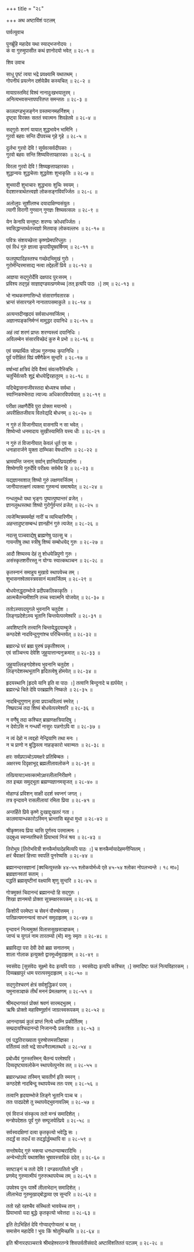 +++
title = "२८"

+++
अथ अष्टाविंशं पटलम्   
  
  
पार्वत्युवाच   
  
  
पुनर्ब्रूहि महादेव यथा स्याद्भजनोदयः ।  
कं वा गुरुमुपासीत कथं ज्ञानोदयो भवेत् ॥ २८-१ ॥  
  
  
शिव उवाच   
  
  
साधु पृष्टं त्वया भद्रे प्रवक्ष्यामि यथातथम् ।  
गोपनीयं प्रयत्नेन दर्शयेन्नैव कस्यचित् ॥ २८-२ ॥  
  
मायाग्रस्तमिदं विश्वं नानादुःखभयातुरम् ।  
अनित्यभवसन्तापपरितप्त समन्ततः ॥ २८-३ ॥  
  
कालदण्डभुजङ्गेन ग्रस्तमानमहर्निशम् ।  
दृष्ट्वा विरक्तः सततं स्वात्मनः शिवहेतवे ॥ २८-४ ॥  
  
सद्गुरोः शरणं यायात् शुद्धभावेन भामिनि ।  
गुरवो बहवः सन्ति दीपवच्च गृहे गृहे ॥ २८-५ ॥  
  
दुर्लभा गुरवो देवि ! सूर्यवत्सर्वदीपकाः ।  
गुरवो बहवः सन्ति शिष्यवित्तापहारकाः ॥ २८-६ ॥  
  
विरला गुरवो देवि ! शिष्यहृत्तापहारकाः ।  
शुद्धान्वयः शुद्धचेत्ताः शुद्धवेशः शुभाकृतिः ॥ २८-७ ॥  
  
शुभवादी शुभाचारः शुद्धभावः शुचिः स्वयम् ।  
वेदशास्त्रार्थतत्त्वज्ञो लोकसङ्गविवर्ज्जितः ॥ २८-८ ॥  
  
अलोलुपः सुशीलश्च दयादाक्षिण्यसंयुतः ।  
त्यागी विरागी गुणवान् गुणज्ञः शिष्यवत्सलः ॥ २८-९ ॥  
  
येन केनापि सन्तुष्टः शरण्यः क्रोधवर्ज्जितः ।  
स्वसिद्धान्तार्थतत्त्वज्ञो मितवाक् लोकवल्लभः ॥ २८-१० ॥  
  
पवित्रः संशयच्छेत्ता कृष्णप्रेमपरिप्लुतः ।  
एवं विधं गुरुं ज्ञात्वा कृपापीयूषवर्षिणम् ॥ २८-११ ॥  
  
फलपुष्पादिहस्तश्च गच्छेदभिमुखं गुरोः ।  
गुरोर्मन्दिरमासाद्य नत्वा तद्देहलीं प्रिये ॥ २८-१२ ॥  
  
आज्ञया सद्गुरोर्देवि दक्षपाद पुरःसरम् ।  
प्रविश्य तद्गृहं साज्ञाद्दण्डवत्प्रणमेच्च [तत् इत्यपि पाठः ।] तम् ॥ २८-१३ ॥  
  
भो नाथकरुणासिन्धो संसारार्णवतारक ।  
भ्रान्तं संसारगहने नानातापसमाकुले ॥ २८-१४ ॥  
  
अत्यन्तदीनहृदयं सर्वसाधनवर्जितम् ।  
अज्ञानपङ्कनिर्मग्नं मामुद्धर दयानिधे ॥ २८-१५ ॥  
  
अहं त्वां शरणं प्राप्तः शरण्यस्त्वं दयानिधिः ।  
अविलम्बेन संसारविच्छेदं कुरु मे प्रभो ॥ २८-१६ ॥  
  
एवं सम्प्रार्थितः सोऽथ गुरुनाथः कृपानिधिः ।  
पूर्वं परीक्षितं विप्रं वर्षेणैकेन सुन्दरि ॥ २८-१७ ॥  
  
वर्षाभ्यां क्षत्रियं देवि वैश्यं संवत्सरैस्त्रिभिः ।  
चतुर्भिर्वत्सरैः शूद्रं बोधयेद्विरहातुरम् ॥ २८-१८ ॥  
  
यदिचेद्वासनाजीवस्तदा बोध्यश्च सर्वथा ।  
स्वाप्निकश्चेत्तदा त्याज्यः अधिकारविपर्ययात् ॥ २८-१९ ॥  
  
परीक्षा लक्षणैर्देवि पुरा प्रोक्ता मयानघे ।  
अपरीक्षितजीवाय वितरेद्यदि बोधनम् ॥ २८-२० ॥  
  
न गुरुं तं विजानीयात् वासनापि न सा भवेत् ।  
शिष्येभ्यो धनमादाय सुखीस्यामिति यस्य धीः ॥ २८-२१ ॥  
  
न गुरुं तं विजानीयात् केवलं धूर्त एव सः ।  
धनाहारार्जने युक्ता दाम्भिका वेषधारिणः ॥ २८-२२ ॥  
  
भ्रामयन्ति जनान् सर्वान् ज्ञानिवत्प्रियदर्शनाः ।  
शिष्येणापि गुरुर्देवि परीक्ष्यः सर्वथैव हि ॥ २८-२३ ॥  
  
यद्यज्ञानवशात् शिष्यो गुरुं लक्षणवर्जितम् ।  
जानीयात्तत्क्षणं त्यक्त्वा गुरुमन्यं समाश्रयेत् ॥ २८-२४ ॥  
  
गन्धलुब्धो यथा भृङ्गः पुष्पात्पुष्पान्तरं व्रजेत् ।  
ज्ञानलुब्धस्तथा शिष्यो गुरोर्गुर्वन्तरं व्रजेत् ॥ २८-२५ ॥  
  
त्यजेन्मित्रममर्मज्ञं नारीं च व्यभिचारिणीम् ।  
अहन्तादुष्टसम्बन्धं ज्ञानहीनं गुरुं त्यजेत् ॥ २८-२६ ॥  
  
नदत्सु पञ्चवाद्येषु ब्राह्मणेषु पठत्सु च ।  
गायन्तीषु तथा स्त्रीषु शिष्यं सम्बोधयेद् गुरुः ॥ २८-२७ ॥  
  
आदौ शिष्यस्य देहं तु शोधयेन्निपुणो गुरुः ।  
असंस्कृतशरीरस्तु न योग्यः स्यात्कथञ्चन ॥ २८-२८ ॥  
  
कृतस्नानं समाहूय मुखाग्रे स्थापयेच्च तम् ।  
शुभासनश्वेतवस्त्रवसानं मलवर्जितम् ॥ २८-२९ ॥  
  
बोधयेत्तद्धृदाम्भोजे प्रदीपकलिकाकृतिः ।  
आत्मचैतन्यमीशानि तच्च स्वात्मनि योजयेत् ॥ २८-३० ॥  
  
ततोऽस्यपदयुगले भुवनानि चतुर्दश ।  
लिङ्गप्रदेशेऽस्य भूतानि चिन्तयेत्परमेश्वरि ॥ २८-३१ ॥  
  
अवशिष्टानि तत्त्वानि चिन्तयेद्धृदयाम्बुजे ।  
कण्ठदेशे नादविन्दुगुणांश्च परिचिन्तयेत् ॥ २८-३२ ॥  
  
ब्रह्मरन्ध्रे परं ब्रह्म पुरुषं प्रकृतीश्वरम् ।  
एवं सञ्चिन्त्य देवेशि जुहुयात्तान्यनुक्रमात् ॥ २८-३३ ॥  
  
जुहुयाल्लिङ्गदेशेस्य भुवनानि चतुर्दश ।  
लिङ्गदेशस्थभूतानि हृदितत्वेषु होमयेत् ॥ २८-३४ ॥  
  
हृदयस्थानि [हृदये यानि इति वा पाठः ।] तत्वानि बिन्दुनादे च ह्यर्पयेत् ।  
ब्रह्मरन्ध्रे चिते देवि परब्रह्मणि निष्कले ॥ २८-३५ ॥  
  
नादबिन्दुगुणान् हुत्वा प्रपञ्चविलयं स्मरेत् ।  
निष्प्रपञ्चं तदा शिष्यं बोधयेत्परमेश्वरि ॥ २८-३६ ॥  
  
न वर्णेषु तदा कश्चित् ब्राह्मणक्षत्रियादिषु ।  
न देवोऽसि न गन्धर्वो नासुरः पन्नगोऽपि वा ॥ २८-३७ ॥  
  
न त्वं देहो न त्वद्दहो नेन्द्रियाणि तथा मनः ।  
न च प्राणो न बुद्धिस्त्व नाहङ्कारो भवान्मतः ॥ २८-३८ ॥  
  
क्षरः सर्वप्रपञ्चोऽयमक्षरे प्रतिबिम्बतः ।  
अक्षरस्य दिदृक्षाभूद् ब्रह्मलीलावलोकने ॥ २८-३९ ॥  
  
तत्प्रियायाऽभवत्कामोऽक्षरलीलानिरीक्षणे ।  
तत इच्छा समुद्भूता ब्रह्मण्यज्ञानमसृजत् ॥ २८-४० ॥  
  
मोहाण्डं प्रविशन् साक्षी ददर्श स्वप्नगं जगत् ।  
तत्र वृन्दावने रासलीलायां रमिता प्रिया ॥ २८-४१ ॥  
  
अन्तर्हिते प्रिये कृष्णे दुःखाद्दुःखतरं गता ।  
कालमायान्धकारोऽस्मिन् भ्रान्तासि बहुधा मुधा ॥ २८-४२ ॥  
  
श्रीकृष्णस्य प्रिया चासि पूर्णस्य परमात्मनः ।  
उद्बुध्य स्वप्नतश्चित्ते प्रियाभावं निजं श्रय ॥ २८-४३ ॥  
  
तिरोभूय [तिरोभवित्री शनकैर्मायादेहमित्यपि पाठः ।] च शनकैर्मायादेहमनीप्सितम् ।  
क्षरं चैवाक्षरं हित्त्वा स्वपतिं पुनरेष्यसि ॥ २८-४४ ॥  
  
ब्रह्मानन्दरसज्ञानां [क्वचित्पुस्तके ४४-५५ श्लोकयोर्मध्ये एते ४५-५४ श्लोका नोपलभ्यन्ते । १८ मा०] ब्रह्मज्ञानवतां सताम् ।  
पद्धतिं ब्रह्मसृष्टीनां वक्ष्यामि शृणु सुन्दरि ॥ २८-४५ ॥  
  
गोत्रमुक्तं चिदानन्दं ब्रह्मानन्दो हि सद्गुरुः ।  
शिखा ज्ञानमयो प्रोक्ता सूत्रमक्षररूपकम् ॥ २८-४६ ॥  
  
किशोरी परमेष्टा च सेवनं पौरुषोत्तमम् ।  
पातिव्रत्यमनन्यत्वं साधनं समुदाहृतम् ॥ २८-४७ ॥  
  
वृन्दावनं नित्यमुक्तं विलाससुखसञ्ज्ञकम् ।  
जाप्यं च युगलं नाम तारतम्यो (मो) मनुः स्मृतः ॥ २८-४८ ॥  
  
ब्रह्मविद्या परा देवी देवो ब्रह्म सनातनम् ।  
शाला गोलाक इत्युक्तो द्वारमूर्ध्वमुदाहृतम् ॥ २८-४९ ॥  
  
स्वसंवेदः [सुसंवेदः सूक्ष्मो वेदः इत्यपि पाठः । स्वसंवेद्यः इत्यपि कश्चित् ।] समादिष्टः फलं नित्यविहारकम् ।  
दिव्यब्रह्मपुरं धाम परात्परमुदाहृतम् ॥ २८-५० ॥  
  
सद्गुरोश्चरणं क्षेत्रं सर्वशुद्धिकरं परम् ।  
यमुनासञ्ज्ञकं तीर्थं मननं प्रेमलक्षणम् ॥ २८-५१ ॥  
  
श्रीमद्भागवतं प्रोक्तं श्रवणं सारमद्भुतम् ।  
ऋषिः प्रोक्तो महाविष्णुर्ज्ञानं जाग्रत्स्वरूपकम् ॥ २८-५२ ॥  
  
आनन्दाख्यं कुलं प्राप्तं नित्ये धाम्नि प्रकीर्तितम् ।  
सम्प्रदायश्चिदानन्दो निजानन्दैः प्रकाशितः ॥ २८-५३ ॥  
  
एवं पद्धतिराख्याता पुरुषोत्तमसञ्ज्ञिका ।  
वर्तितव्यं ततो भद्रे साधनैरात्मलब्धये ॥ २८-५४ ॥  
  
प्रबोध्यैवं गुरुस्तस्मिन् चैतन्यं परमेश्वरि ।  
दिव्यदृष्ट्यावलोकेन स्थापयेत्पुनरेव तत् ॥ २८-५५ ॥  
  
ब्रह्मरन्ध्रपथा तस्मिन् चावतीर्ण इति स्मरन् ।  
कण्ठदेशे नादबिन्दू स्थापयेच्च ततः परम् ॥ २८-५६ ॥  
  
तत्वानि हृदयाम्भोजे लिङ्गे भूतानि पञ्च च ।  
ततः पादप्रदेशे तु स्थापयेद्भुवनावलिम् ॥ २८-५७ ॥  
  
एवं विराजं संस्कृत्य ततो मन्त्रं समादिशेत् ।  
मन्त्रोपदेशतः पूर्वं गुरुं सम्पूजयेत्प्रिये ॥ २८-५८ ॥  
  
सर्वस्वदक्षिणां दत्वा कृतकृत्यो भवेद्धि सः ।  
तदर्द्धं वा तदर्धं वा तदर्द्धार्द्धमथापि वा ॥ २८-५९ ॥  
  
सन्तोषयेद् गुरुं भक्त्या धनधान्याम्बरादिभिः ।  
अन्येभ्योऽपि यथाशक्ति भूषावस्त्रादिकं ददेत् ॥ २८-६० ॥  
  
साष्टाङ्गं च ततो देवि ! दण्डवत्पतितो भुवि ।  
प्रणमेद् गुरुमात्मीयं गुरुरुत्थापयेच्च तम् ॥ २८-६१ ॥  
  
उपवेश्य पुनः पार्श्वे लीलाभेदान् समादिशेत् ।  
लीलाभेदा गुरुमुखाद्बोद्धव्या एव सुन्दरि ॥ २८-६२ ॥  
  
ततो रहो रहश्चैव संस्थितो भावयेच्च तान् ।  
प्रियाभावो यदा बुद्धेः कृतकृत्यो भवेत्तदा ॥ २८-६३ ॥  
  
इति तेऽभिहितं देवि गोप्याद्गोप्यतरं च यत् ।  
समासेन महादेवि ! भूयः किं श्रोतुमिच्छसि ॥ २८-६४ ॥  
  
  
इति श्रीनारदपञ्चरात्रे श्रीमाहेश्वरतन्त्रे शिवपार्वतीसंवादे अष्टाविंशतिततं पटलम् ॥ २८-२८ ॥  
  
  
  
